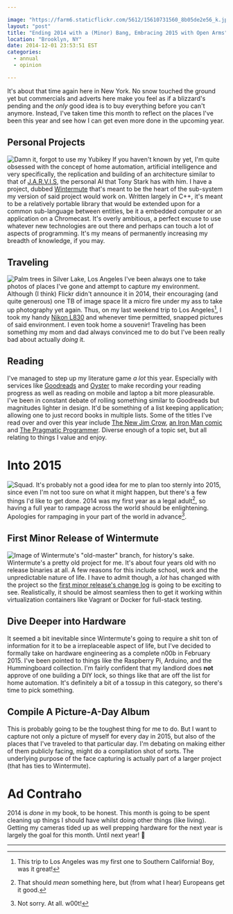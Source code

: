```yaml
---

image: "https://farm6.staticflickr.com/5612/15610731560_8b05de2e56_k.jpg"
layout: "post"
title: "Ending 2014 with a (Minor) Bang, Embracing 2015 with Open Arms"
location: "Brooklyn, NY"
date: 2014-12-01 23:53:51 EST
categories:
  - annual
  - opinion

---
```


It's about that time again here in New York. No snow touched the ground yet but
commercials and adverts here make you feel as if a blizzard's pending and the
_only_ good idea is to buy everything before you can't anymore. Instead, I've
taken time this month to reflect on the places I've been this year and see how
I can get even more done in the upcoming year.

## Personal Projects
![Damn it, forgot to use my Yubikey][imhud]
If you haven't known by yet, I'm quite obsessed with the concept of home
automation, artificial intelligence and very specifically, the replication and
building of an architecture similar to that of [J.A.R.V.I.S][jarvis], the
personal AI that Tony Stark has with him. I have a project, dubbed
[Wintermute][] that's meant to be the heart of the sub-system my version of
said project would work on. Written largely in C++, it's meant to be a
relatively portable library that would be extended upon for a common
sub-language between entities, be it a embedded computer or an application on a
Chromecast. It's overly ambitious, a perfect excuse to use whatever new
technologies are out there and perhaps can touch a lot of aspects of programming.
It's my means of permanently increasing my breadth of knowledge, if
you may.

## Traveling
![Palm trees in Silver Lake, Los Angeles][flickr-travel]
I've been always one to take photos of places I've gone and attempt to capture
my environment. Although (I think) Flickr didn't announce it in 2014, their
encouraging (and quite generous) one TB of image space lit a micro fire under
my ass to take up photography yet again. Thus, on my last weekend trip to Los
Angeles[^1], I took my handy [Nikon L830][cam_nikon_l830] and whenever time
permitted, snapped pictures of said environment. I even took home a souvenir!
Traveling has been something my mom and dad always convinced me to do but
I've been really bad about actually _doing_ it.


## Reading
I've managed to step up my literature game _a lot_ this year. Especially
with services like [Goodreads][] and [Oyster][] to make recording your reading
progress as well as reading on mobile and laptop a bit more pleasurable. I've
been in constant debate of rolling something similar to Goodreads but
magnitudes lighter in design. It'd be something of a list keeping application;
allowing one to just record books in multiple lists. Some of the titles I've
read over and over this year include [The New Jim Crow][tnjc], [an Iron Man
comic][imc] and [The Pragmatic Programmer][tpp]. Diverse enough of a topic set,
but all relating to things I value and enjoy.

# Into 2015
![Squad.][dis]
It's probably not a good idea for me to plan too sternly into 2015, since even
I'm not too sure on what it might happen, but there's a few things I'd like to
get done. 2014 was my first year as a legal adult[^2], so having a full year
to rampage across the world should be enlightening. Apologies for rampaging in
your part of the world in advance[^3].

## First Minor Release of Wintermute
![Image of Wintermute's "old-master" branch, for history's sake.][wntrimg1]
Wintermute's a pretty old project for me. It's about four years old with no
release binaries at all. A few reasons for this include school, work and the
unpredictable nature of life. I have to admit though, a *lot* has changed with
the project so the [first minor release's change log][fmrc-wntr] is going to be
exciting to see. Realistically, it should be almost seamless then to get it
working within virtualization containers like Vagrant or Docker for full-stack
testing.

## Dive Deeper into Hardware
It seemed a bit inevitable since Wintermute's going to require a shit ton of
information for it to be a irreplaceable aspect of life, but I've decided to
formally take on hardware engineering as a complete n00b in February 2015. I've
been pointed to things like the Raspberry Pi, Arduino, and the Hummingboard
collection. I'm fairly confident that my landlord does **not** approve of one
building a DIY lock, so things like that are off the list for home automation.
It's definitely a bit of a tossup in this category, so there's time to pick
something.

## Compile A Picture-A-Day Album
This is probably going to be the toughest thing for me to do. But I want to
capture not only a picture of myself for every day in 2015, but also of the
places that I've traveled to that particular day. I'm debating on making either
of them publicly facing, might do a compilation shot of sorts. The underlying
purpose of the face capturing is actually part of a larger project (that
has ties to Wintermute).

# Ad Contraho
2014 is _done_ in my book, to be honest. This month is going to be spent cleaning
up things I should have whilst doing other things (like living). Getting my
cameras tided up as well prepping hardware for the next year is largely the
goal for this month. Until next year! &#x1f44b;

---
[wintermute]: https://github.com/jalcine/wintermute
[jarvis]: http://ironman.wikia.com/wiki/J.A.R.V.I.S.
[cam_nikon_l830]: /gears/camera-nikon-l830
[goodreads]: https://www.goodreads.com/jalcine
[oyster]: https://www.oysterbooks.com/invite/jackya
[tnjc]: https://www.goodreads.com/book/show/6792458-the-new-jim-crow
[imc]: https://www.goodreads.com/book/show/18359958-iron-man-volume-2
[tpp]: https://www.goodreads.com/book/show/4099.The_Pragmatic_Programmer
[fmrc-wntr]: https://github.com/jalcine/wintermute/milestones/v0.1.x

[flickr-travel]: https://farm8.staticflickr.com/7491/15176127133_3b5968da7d_k.jpg
[imhud]: /images/iron-man-hud-2014.jpg
[wntrimg1]: /images/wintermute-old-master.png
[dis]: /images/destiny-squad.gif

[^1]: This trip to Los Angeles was my first one to Southern California! Boy, was it great!
[^2]: That should _mean_ something here, but (from what I hear) Europeans get it good.
[^3]: Not sorry. At all. w00t!
